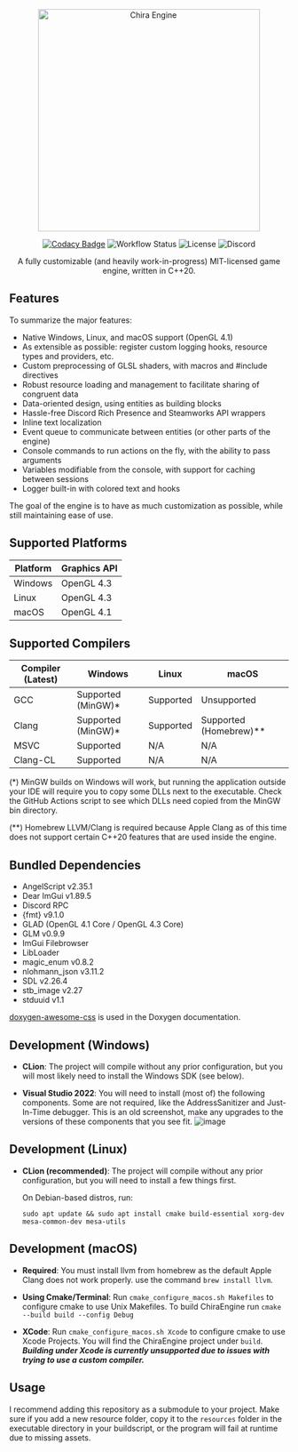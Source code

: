 <div align="center">
  <img width="400px" src="https://github.com/craftablescience/ChiraEngine/blob/main/branding/github/readme_banner.png?raw=true" alt="Chira Engine"/>

  [![Codacy Badge](https://api.codacy.com/project/badge/Grade/5c8b0a7eba614cc8bc44d7d54789cf51)](https://app.codacy.com/gh/craftablescience/ChiraEngine?utm_source=github.com&utm_medium=referral&utm_content=craftablescience/ChiraEngine&utm_campaign=Badge_Grade_Settings)
  ![Workflow Status](https://img.shields.io/github/actions/workflow/status/craftablescience/ChiraEngine/build_engine.yml?branch=main&label=builds%20and%20tests)
  ![License](https://img.shields.io/github/license/craftablescience/ChiraEngine?label=license)
  ![Discord](https://img.shields.io/discord/678074864346857482?label=discord&logo=Discord&logoColor=%23FFFFFF)

  A fully customizable (and heavily work-in-progress) MIT-licensed game engine, written in C++20.
</div>

## Features
To summarize the major features:
- Native Windows, Linux, and macOS support (OpenGL 4.1)
- As extensible as possible: register custom logging hooks, resource types and providers, etc.
- Custom preprocessing of GLSL shaders, with macros and #include directives
- Robust resource loading and management to facilitate sharing of congruent data
- Data-oriented design, using entities as building blocks
- Hassle-free Discord Rich Presence and Steamworks API wrappers
- Inline text localization
- Event queue to communicate between entities (or other parts of the engine)
- Console commands to run actions on the fly, with the ability to pass arguments
- Variables modifiable from the console, with support for caching between sessions
- Logger built-in with colored text and hooks

The goal of the engine is to have as much customization as possible, while still maintaining ease of use.

## Supported Platforms

| Platform          | Graphics API |
|-------------------|--------------|
| Windows           | OpenGL 4.3   |
| Linux             | OpenGL 4.3   |
| macOS             | OpenGL 4.1   |

## Supported Compilers

| Compiler (Latest) | Windows             | Linux     | macOS                    |
|-------------------|---------------------|-----------|--------------------------|
| GCC               | Supported (MinGW)\* | Supported | Unsupported              |
| Clang             | Supported (MinGW)\* | Supported | Supported (Homebrew)\*\* |
| MSVC              | Supported           | N/A       | N/A                      |
| Clang-CL          | Supported           | N/A       | N/A                      |

(\*) MinGW builds on Windows will work, but running the application outside your IDE will require you to copy some DLLs
next to the executable. Check the GitHub Actions script to see which DLLs need copied from the MinGW bin directory.

(\*\*) Homebrew LLVM/Clang is required because Apple Clang as of this time does not support certain C++20 features that are used inside the engine.

## Bundled Dependencies
- AngelScript v2.35.1
- Dear ImGui v1.89.5
- Discord RPC
- {fmt} v9.1.0
- GLAD (OpenGL 4.1 Core / OpenGL 4.3 Core)
- GLM v0.9.9
- ImGui Filebrowser
- LibLoader
- magic_enum v0.8.2
- nlohmann_json v3.11.2
- SDL v2.26.4
- stb_image v2.27
- stduuid v1.1

[doxygen-awesome-css](https://github.com/jothepro/doxygen-awesome-css) is used in the Doxygen documentation.

## Development (Windows)
- **CLion**: The project will compile without any prior configuration, but you will most likely need to install the Windows SDK (see below).

- **Visual Studio 2022**: You will need to install (most of) the following components. Some are not required, like the AddressSanitizer and Just-In-Time debugger. This is an old screenshot, make any upgrades to the versions of these components that you see fit.
  ![image](https://user-images.githubusercontent.com/26600014/128105644-cfa92f30-dc96-4476-a4c9-8d8b5f3ce129.png)

## Development (Linux)
- **CLion (recommended)**: The project will compile without any prior configuration, but you will need to install a few things first.

  On Debian-based distros, run:
  
  `sudo apt update && sudo apt install cmake build-essential xorg-dev mesa-common-dev mesa-utils`

## Development (macOS)
- **Required**: You must install llvm from homebrew as the default Apple Clang does not work properly. use the command `brew install llvm`.
    
- **Using Cmake/Terminal**: Run `cmake_configure_macos.sh Makefiles` to configure cmake to use Unix Makefiles. To build ChiraEngine run `cmake --build build --config Debug`
        
- **XCode**: Run `cmake_configure_macos.sh Xcode` to configure cmake to use Xcode Projects. You will find the ChiraEngine project under `build`. ***Building under Xcode is currently unsupported due to issues with trying to use a custom compiler.***

## Usage
I recommend adding this repository as a submodule to your project.
Make sure if you add a new resource folder, copy it to the `resources` folder in the executable directory in your buildscript, or the program will fail at runtime due to missing assets.
